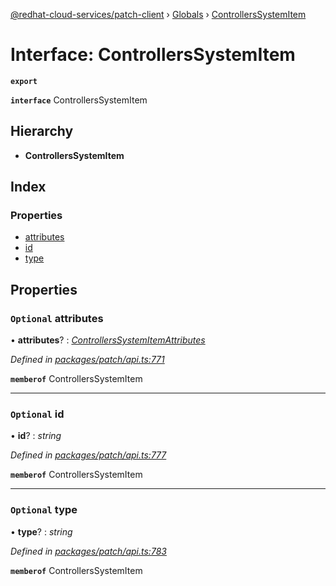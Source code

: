 [@redhat-cloud-services/patch-client](../README.md) › [Globals](../globals.md) › [ControllersSystemItem](controllerssystemitem.md)

# Interface: ControllersSystemItem

**`export`** 

**`interface`** ControllersSystemItem

## Hierarchy

* **ControllersSystemItem**

## Index

### Properties

* [attributes](controllerssystemitem.md#optional-attributes)
* [id](controllerssystemitem.md#optional-id)
* [type](controllerssystemitem.md#optional-type)

## Properties

### `Optional` attributes

• **attributes**? : *[ControllersSystemItemAttributes](controllerssystemitemattributes.md)*

*Defined in [packages/patch/api.ts:771](https://github.com/RedHatInsights/javascript-clients/blob/425773b/packages/patch/api.ts#L771)*

**`memberof`** ControllersSystemItem

___

### `Optional` id

• **id**? : *string*

*Defined in [packages/patch/api.ts:777](https://github.com/RedHatInsights/javascript-clients/blob/425773b/packages/patch/api.ts#L777)*

**`memberof`** ControllersSystemItem

___

### `Optional` type

• **type**? : *string*

*Defined in [packages/patch/api.ts:783](https://github.com/RedHatInsights/javascript-clients/blob/425773b/packages/patch/api.ts#L783)*

**`memberof`** ControllersSystemItem
